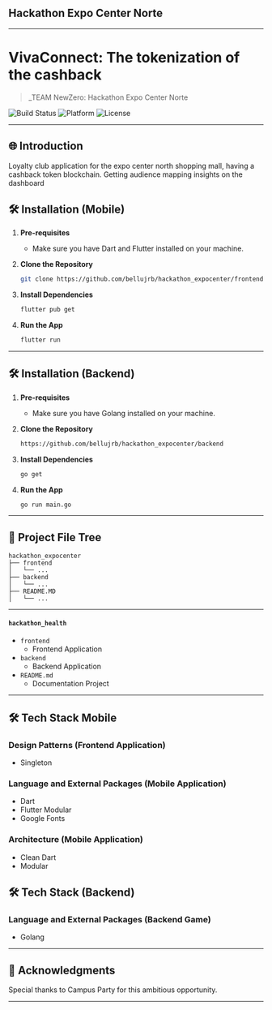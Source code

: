 ## Hackathon Expo Center Norte

---

# VivaConnect: The tokenization of the cashback

> _TEAM NewZero: Hackathon Expo Center Norte

![Build Status](https://img.shields.io/badge/Build-Passing-brightgreen)
![Platform](https://img.shields.io/badge/Platform-Mobile-blue)
![License](https://img.shields.io/badge/License-MIT-green)

---

## 🌐 Introduction

Loyalty club application for the expo center north shopping mall, having a cashback token blockchain. Getting audience mapping insights on the dashboard

## 🛠 Installation (Mobile)

1. **Pre-requisites**
    - Make sure you have Dart and Flutter installed on your machine.

2. **Clone the Repository**

    ```bash
    git clone https://github.com/bellujrb/hackathon_expocenter/frontend
    ```

3. **Install Dependencies**

    ```bash
    flutter pub get
    ```

4. **Run the App**

    ```bash
    flutter run
    ```

---

## 🛠 Installation (Backend)

1. **Pre-requisites**
    - Make sure you have Golang installed on your machine.

2. **Clone the Repository**

    ```bash
    https://github.com/bellujrb/hackathon_expocenter/backend
    ```

3. **Install Dependencies**

    ```bash
    go get
    ```

4. **Run the App**

    ```bash
    go run main.go
    ```

---

## 📂 Project File Tree
    
```
hackathon_expocenter
├── frontend
│   └── ...
├── backend
│   └── ...
├── README.MD
│   └── ...
```
---

#### `hackathon_health`

- `frontend`
    - Frontend Application
- `backend`
    - Backend Application
- `README.md`
    - Documentation Project

---

## 🛠 Tech Stack Mobile

### Design Patterns (Frontend Application)
- Singleton

### Language and External Packages (Mobile Application)
- Dart 
- Flutter Modular
- Google Fonts

### Architecture (Mobile Application)
- Clean Dart
- Modular

## 🛠 Tech Stack (Backend)

### Language and External Packages (Backend Game)
- Golang

---

## 🙏 Acknowledgments

Special thanks to Campus Party for this ambitious opportunity.

---

